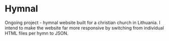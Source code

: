 # Hymnal

Ongoing project - hymnal website built for a christian church in Lithuania. I intend to make the website far more responsive by switching from individual HTML files per hymn to JSON.
